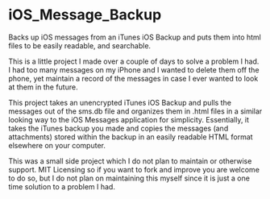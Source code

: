 # iOS_Message_Backup
Backs up iOS messages from an iTunes iOS Backup and puts them into html files to be easily readable, and searchable.

This is a little project I made over a couple of days to solve a problem I had. I had too many messages on my iPhone and I wanted to delete them off the phone, yet maintain a record of the messages in case I ever wanted to look at them in the future.

This project takes an unencrypted iTunes iOS Backup and pulls the messages out of the sms.db file and organizes them in .html files in a similar looking way to the iOS Messages application for simplicity. Essentially, it takes the iTunes backup you made and copies the messages (and attachments) stored within the backup in an easily readable HTML format elsewhere on your computer.

This was a small side project which I do not plan to maintain or otherwise support. MIT Licensing so if you want to fork and improve you are welcome to do so, but I do not plan on maintaining this myself since it is just a one time solution to a problem I had.
